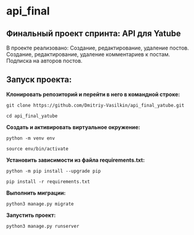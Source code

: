 # api_final
## Финальный проект спринта: API для Yatube

В проекте реализовано:
    Создание, редактирование, удаление постов.
    Создание, редактирование, удаление комментариев к постам.
    Подписка на авторов постов.

## Запуск проекта:

**Клонировать репозиторий и перейти в него в командной строке:**
```
git clone https://github.com/Dmitriy-Vasilkin/api_final_yatube.git

cd api_final_yatube
```

**Cоздать и активировать виртуальное окружение:**
```
python -m venv env

source env/bin/activate
```

**Установить зависимости из файла requirements.txt:**
```
python -m pip install --upgrade pip

pip install -r requirements.txt
```

**Выполнить миграции:**
```
python3 manage.py migrate
```

**Запустить проект:**
```
python3 manage.py runserver
```
